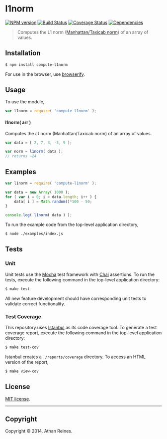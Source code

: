 l1norm
===
[![NPM version][npm-image]][npm-url] [![Build Status][travis-image]][travis-url] [![Coverage Status][coveralls-image]][coveralls-url] [![Dependencies][dependencies-image]][dependencies-url]

> Computes the L1 norm ([Manhattan/Taxicab norm](http://en.wikipedia.org/wiki/Norm_(mathematics))) of an array of values.


## Installation

``` bash
$ npm install compute-l1norm
```

For use in the browser, use [browserify](https://github.com/substack/node-browserify).


## Usage

To use the module,

``` javascript
var l1norm = require( 'compute-l1norm' );
```


#### l1norm( arr )

Computes the _L1_ norm (Manhattan/Taxicab norm) of an array of values.

``` javascript
var data = [ 2, 7, 3, -3, 9 ];

var norm = l1norm( data );
// returns ~24
```


## Examples

``` javascript
var l1norm = require( 'compute-l1norm' );

var data = new Array( 1000 );
for ( var i = 0; i < data.length; i++ ) {
	data[ i ] = Math.random()*100 - 50;
}

console.log( l1norm( data ) );
```

To run the example code from the top-level application directory,

``` bash
$ node ./examples/index.js
```


## Tests

### Unit

Unit tests use the [Mocha](http://visionmedia.github.io/mocha) test framework with [Chai](http://chaijs.com) assertions. To run the tests, execute the following command in the top-level application directory:

``` bash
$ make test
```

All new feature development should have corresponding unit tests to validate correct functionality.


### Test Coverage

This repository uses [Istanbul](https://github.com/gotwarlost/istanbul) as its code coverage tool. To generate a test coverage report, execute the following command in the top-level application directory:

``` bash
$ make test-cov
```

Istanbul creates a `./reports/coverage` directory. To access an HTML version of the report,

``` bash
$ make view-cov
```


## License

[MIT license](http://opensource.org/licenses/MIT). 


---
## Copyright

Copyright &copy; 2014. Athan Reines.


[npm-image]: http://img.shields.io/npm/v/compute-l1norm.svg
[npm-url]: https://npmjs.org/package/compute-l1norm

[travis-image]: http://img.shields.io/travis/compute-io/l1norm/master.svg
[travis-url]: https://travis-ci.org/compute-io/l1norm

[coveralls-image]: https://img.shields.io/coveralls/compute-io/l1norm/master.svg
[coveralls-url]: https://coveralls.io/r/compute-io/l1norm?branch=master

[dependencies-image]: http://img.shields.io/david/compute-io/l1norm.svg
[dependencies-url]: https://david-dm.org/compute-io/l1norm

[dev-dependencies-image]: http://img.shields.io/david/dev/compute-io/l1norm.svg
[dev-dependencies-url]: https://david-dm.org/dev/compute-io/l1norm

[github-issues-image]: http://img.shields.io/github/issues/compute-io/l1norm.svg
[github-issues-url]: https://github.com/compute-io/l1norm/issues